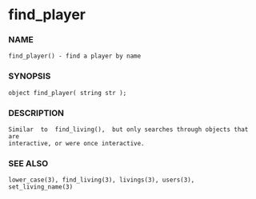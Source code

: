 # find_player

### NAME

    find_player() - find a player by name

### SYNOPSIS

    object find_player( string str );

### DESCRIPTION

    Similar  to  find_living(),  but only searches through objects that are
    interactive, or were once interactive.

### SEE ALSO

    lower_case(3), find_living(3), livings(3), users(3), set_living_name(3)

